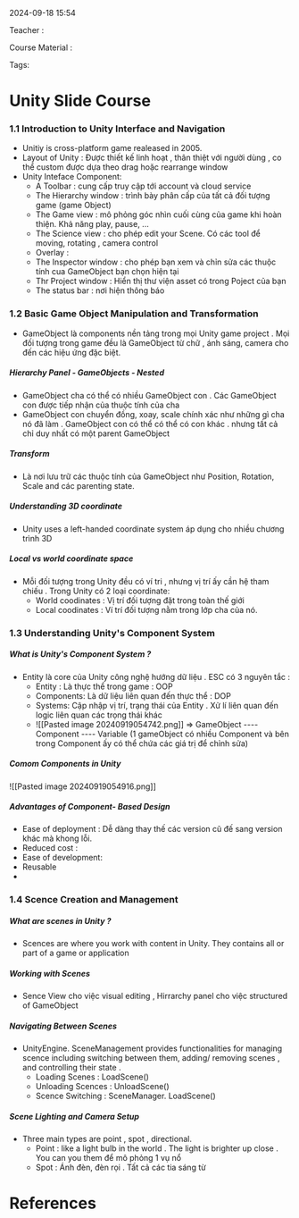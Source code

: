 
2024-09-18 15:54

Teacher : 

Course Material : 

Tags: 


# Unity Slide Course

### 1.1 Introduction to Unity Interface and Navigation
   - Unitiy is cross-platform game realeased in 2005.
-  Layout of Unity : Được thiết kế linh hoạt , thân thiệt với người dùng , co thể custom được dựa theo drag hoặc rearrange window
-  Unity Inteface Component:
     -  A Toolbar : cung cấp truy cập tới account và cloud service
     -  The Hierarchy window : trình bày phân cấp của tất cả đối  tượng game (game Object)
     -  The Game view : mô phỏng góc nhìn cuối cùng của game khi hoàn thiện. Khả năng play, pause, ...
     -  The Science view : cho phép edit your Scene. Có các tool để moving, rotating , camera control
     - Overlay :
     - The Inspector window : cho phép bạn xem và chỉn sửa các thuộc tính cua GameObject bạn chọn hiện tại
     - Thr Project window : Hiển thị thư viện asset có trong Poject của bạn
     -  The status bar : nơi hiện thông báo

### 1.2 Basic Game Object Manipulation and Transformation
- GameObject là components nền tảng trong mọi Unity game project . Mọi đối tượng trong game đều là GameObject từ chữ , ánh sáng, camera cho đến các hiệu ứng đặc biệt. 
##### Hierarchy Panel - GameObjects - Nested
-  GameObject cha có thể có nhiều GameObject con . Các GameObject con được tiếp nhận của thuộc tính của cha
- GameObject con chuyển đồng, xoay, scale chính xác như những gì cha nó đã làm . GameObject con có  thể có thể có con khác . nhưng tất cả chỉ duy nhất có một parent GameObject
##### Transform 
 - Là nơi lưu trữ các thuộc tính của GameObject như Position, Rotation, Scale and các parenting state.
##### Understanding 3D coordinate 
 - Unity uses a left-handed coordinate system áp dụng cho nhiều chương trình 3D
##### Local vs world coordinate space
- Mỗi đối tượng trong Unity đều có ví tri , nhưng vị trí ấy cần hệ tham chiếu . Trong Unity có 2 loại coordinate:
     -  World coodinates : Vị trí đối tượng đặt trong toàn thế giới
     -  Local coodinates : Ví trí đối tượng nằm trong lớp cha của nó.
### 1.3 Understanding Unity's Component System
##### What is Unity's Component System ?
- Entity là core của Unity công nghệ hướng dữ liệu . ESC có 3 nguyên tắc :
   - Entity : Là thực thể trong game : OOP
   -  Components: Là dữ liệu liên quan đến thực thể : DOP
   -  Systems: Cập nhập vị trí, trạng thái của Entity . Xử lí liên quan đến logic liên quan các trọng thái khác
   - ![[Pasted image 20240919054742.png]]
=>  GameObject ---- Component ---- Variable (1 gameObject có nhiều Component và bên trong Component ấy có thể chứa các giá trị để chỉnh sửa)
##### Comom Components in Unity 
![[Pasted image 20240919054916.png]]

##### Advantages of Component- Based Design
- Ease of deployment : Dễ dàng thay thế các version cũ đế sang version khác mà khong lỗi.
- Reduced cost : 
- Ease of development:
- Reusable
-
### 1.4 Scence Creation and Management
##### What are scenes in Unity ?
 -  Scences are where you work with content in Unity. They contains all or part of a game or application
##### Working with Scenes
- Sence View cho việc visual editing , Hirrarchy panel cho việc structured of GameObject
##### Navigating Between Scenes
- UnityEngine. SceneManagement provides functionalities for managing scence including switching between them, adding/ removing scenes , and controlling their state .
     - Loading Scenes : LoadScene()
     - Unloading Scences : UnloadScene() 
     - Scence Switching : SceneManager. LoadScene()
##### Scene Lighting and Camera Setup 
- Three main types are point , spot , directional.
     -  Point : like a light bulb in the world . The light is brighter up close . You can you them để mô phỏng 1 vụ nổ 
     -  Spot : Ánh đèn, đèn rọi . Tất cả các tia sáng từ 
# References





